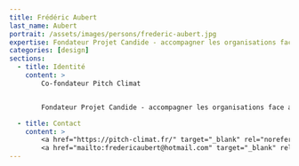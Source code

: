```yaml
---
title: Frédéric Aubert
last_name: Aubert
portrait: /assets/images/persons/frederic-aubert.jpg
expertise: Fondateur Projet Candide - accompagner les organisations face au changement climatique
categories: [design]
sections:
  - title: Identité
    content: >
        Co-fondateur Pitch Climat


        Fondateur Projet Candide - accompagner les organisations face au changement climatique

  - title: Contact
    content: >
        <a href="https://pitch-climat.fr/" target="_blank" rel="noreferrer">Site</a> –
        <a href="mailto:fredericaubert@hotmail.com" target="_blank" rel="noreferrer">Mail</a>
---
```

